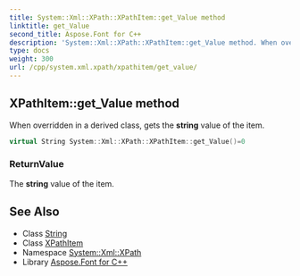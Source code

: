 ```yaml
---
title: System::Xml::XPath::XPathItem::get_Value method
linktitle: get_Value
second_title: Aspose.Font for C++
description: 'System::Xml::XPath::XPathItem::get_Value method. When overridden in a derived class, gets the string value of the item in C++.'
type: docs
weight: 300
url: /cpp/system.xml.xpath/xpathitem/get_value/
---
```

## XPathItem::get_Value method


When overridden in a derived class, gets the **string** value of the item.

```cpp
virtual String System::Xml::XPath::XPathItem::get_Value()=0
```


### ReturnValue

The **string** value of the item.

## See Also

* Class [String](../../../system/string/)
* Class [XPathItem](../)
* Namespace [System::Xml::XPath](../../)
* Library [Aspose.Font for C++](../../../)
